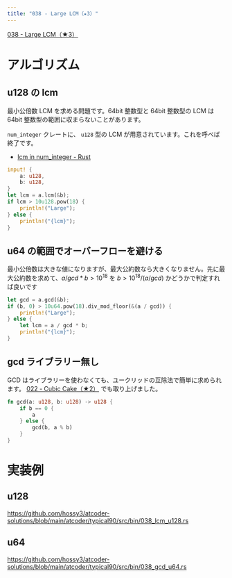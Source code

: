```yaml
---
title: "038 - Large LCM（★3）"
---
```


[038 \- Large LCM（★3）](https://atcoder.jp/contests/typical90/tasks/typical90_al)


# アルゴリズム

## u128 の lcm

最小公倍数 LCM を求める問題です。64bit 整数型と 64bit 整数型の LCM は 64bit 整数型の範囲に収まらないことがあります。

`num_integer` クレートに、 `u128` 型の LCM が用意されています。これを呼べば終了です。

* [lcm in num\_integer \- Rust](https://docs.rs/num-integer/latest/num_integer/fn.lcm.html)

```rust
input! {
    a: u128,
    b: u128,
}
let lcm = a.lcm(&b);
if lcm > 10u128.pow(18) {
    println!("Large");
} else {
    println!("{lcm}");
}
```

## u64 の範囲でオーバーフローを避ける

最小公倍数は大きな値になりますが、最大公約数なら大きくなりません。先に最大公約数を求めて、$a / gcd * b > 10^{18}$ を $b > 10^{18} / (a / gcd)$ かどうかで判定すれば良いです

```rust
let gcd = a.gcd(&b);
if (b, 0) > 10u64.pow(18).div_mod_floor(&(a / gcd)) {
    println!("Large");
} else {
    let lcm = a / gcd * b;
    println!("{lcm}");
}
```

## gcd ライブラリー無し

GCD はライブラリーを使わなくても、ユークリッドの互除法で簡単に求められます。 [022 - Cubic Cake（★2）](./typical90_022) でも取り上げました。

```rust
fn gcd(a: u128, b: u128) -> u128 {
    if b == 0 {
        a
    } else {
        gcd(b, a % b)
    }
}
```

# 実装例

## u128
https://github.com/hossy3/atcoder-solutions/blob/main/atcoder/typical90/src/bin/038_lcm_u128.rs

## u64
https://github.com/hossy3/atcoder-solutions/blob/main/atcoder/typical90/src/bin/038_gcd_u64.rs

